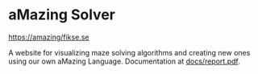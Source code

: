 # aMazing Solver

<https://amazing/fikse.se>

A website for visualizing maze solving algorithms and creating new ones using our own aMazing Language.
Documentation at [docs/report.pdf](/docs/report.pdf).
